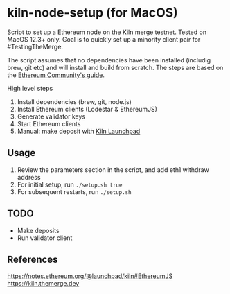 # kiln-node-setup (for MacOS)

Script to set up a Ethereum node on the Kiln merge testnet. Tested on MacOS 12.3+ only. Goal is to quickly set up a minority client pair for #TestingTheMerge.

The script assumes that no dependencies have been installed (includig brew, git etc) and will install and build from scratch. The steps are based on the [Ethereum Community's guide](https://notes.ethereum.org/@launchpad/kiln#EthereumJS).

High level steps
1. Install dependencies (brew, git, node.js)
2. Install Ethereum clients (Lodestar & EthereumJS)
3. Generate validator keys
4. Start Ethereum clients
5. Manual: make deposit with [Kiln Launchpad](https://kiln.launchpad.ethereum.org/en/)

## Usage

1. Review the parameters section in the script, and add eth1 withdraw address
2. For initial setup, run `./setup.sh true`
3. For subsequent restarts, run `./setup.sh`

## TODO

- Make deposits
- Run validator client

## References

https://notes.ethereum.org/@launchpad/kiln#EthereumJS
https://kiln.themerge.dev
